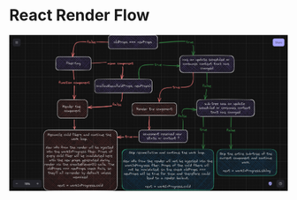 # React Render Flow

![A flowchart representing the checks React performs to decide whether to re-render a component or not](assets/images/react-render-flow.png)
